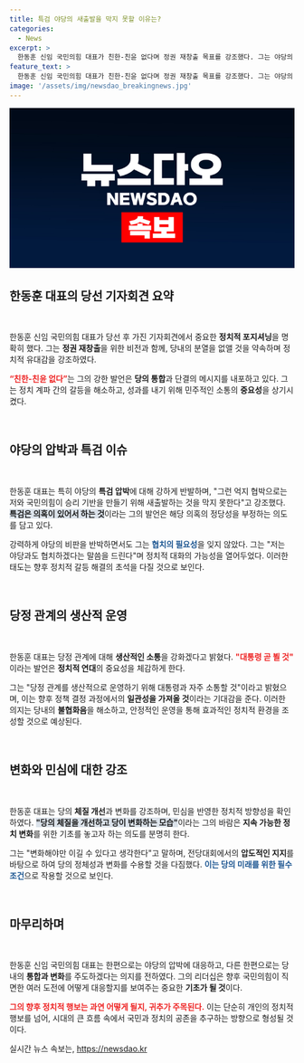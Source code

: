 ```yaml
---
title: 특검 야당의 새출발을 막지 못할 이유는?
categories:
  - News
excerpt: >
  한동훈 신임 국민의힘 대표가 친한-친윤 없다며 정권 재창출 목표를 강조했다. 그는 야당의 특검 압박에 대한 반격과 함께 생산적인 당정 관계를 구축하겠다고 밝혔다. 변화를 촉구하며 당 체질 개선 의지를 보인 그의 기자회견, 그 안에 담긴 정치적 해법은 무엇일까?
feature_text: >
  한동훈 신임 국민의힘 대표가 친한-친윤 없다며 정권 재창출 목표를 강조했다. 그는 야당의 특검 압박에 대한 반격과 함께 생산적인 당정 관계를 구축하겠다고 밝혔다. 변화를 촉구하며 당 체질 개선 의지를 보인 그의 기자회견, 그 안에 담긴 정치적 해법은 무엇일까?
image: '/assets/img/newsdao_breakingnews.jpg'
---
```


<p><img src="/assets/img/newsdao_breakingnews.jpg" alt="firstkoreanews 속보" /></p>

<h2 data-ke-size="size26">한동훈 대표의 당선 기자회견 요약</h2>

<p data-ke-size="size16">&nbsp;</p>

<p>한동훈 신임 국민의힘 대표가 당선 후 가진 기자회견에서 중요한 <strong>정치적 포지셔닝</strong>을 명확히 했다. 그는 <strong>정권 재창출</strong>을 위한 비전과 함께, 당내의 분열을 없앨 것을 약속하며 정치적 유대감을 강조하였다. </p>

<p><b><span style="color: #ee2323;">“친한-친윤 없다”</span></b>는 그의 강한 발언은 <strong>당의 통합</strong>과 단결의 메시지를 내포하고 있다. 그는 정치 계파 간의 갈등을 해소하고, 성과를 내기 위해 민주적인 소통의 <strong>중요성</strong>을 상기시켰다.</p>

<p data-ke-size="size16">&nbsp;</p>

<h2 data-ke-size="size26">야당의 압박과 특검 이슈</h2>

<p data-ke-size="size16">&nbsp;</p>

<p>한동훈 대표는 특히 야당의 <strong>특검 압박</strong>에 대해 강하게 반발하며, "그런 억지 협박으로는 저와 국민의힘이 승리 기반을 만들기 위해 새출발하는 것을 막지 못한다"고 강조했다. <b><span style="background-color: #21538527;">특검은 의혹이 있어서 하는 것</span></b>이라는 그의 발언은 해당 의혹의 정당성을 부정하는 의도를 담고 있다.</p>

<p>강력하게 야당의 비판을 반박하면서도 그는 <b><span style="color: #1a5490;">협치의 필요성</span></b>을 잊지 않았다. 그는 "저는 야당과도 협치하겠다는 말씀을 드린다"며 정치적 대화의 가능성을 열어두었다. 이러한 태도는 향후 정치적 갈등 해결의 초석을 다질 것으로 보인다.</p>

<p data-ke-size="size16">&nbsp;</p>

<h2 data-ke-size="size26">당정 관계의 생산적 운영</h2>

<p data-ke-size="size16">&nbsp;</p>

<p>한동훈 대표는 당정 관계에 대해 <strong>생산적인 소통</strong>을 강화겠다고 밝혔다. <b><span style="color: #ee2323;">"대통령 곧 뵐 것" </span></b>이라는 발언은 <strong>정치적 연대</strong>의 중요성을 체감하게 한다. </p>

<p>그는 "당정 관계를 생산적으로 운영하기 위해 대통령과 자주 소통할 것"이라고 밝혔으며, 이는 향후 정책 결정 과정에서의 <strong>일관성을 가져올 것</strong>이라는 기대감을 준다. 이러한 의지는 당내의 <strong>불협화음</strong>을 해소하고, 안정적인 운영을 통해 효과적인 정치적 환경을 조성할 것으로 예상된다.</p>

<p data-ke-size="size16">&nbsp;</p>

<h2 data-ke-size="size26">변화와 민심에 대한 강조</h2>

<p data-ke-size="size16">&nbsp;</p>

<p>한동훈 대표는 당의 <strong>체질 개선</strong>과 변화를 강조하며, 민심을 반영한 정치적 방향성을 확인하였다. <b><span style="background-color: #21538527;">"당의 체질을 개선하고 당이 변화하는 모습"</span></b>이라는 그의 바람은 <strong>지속 가능한 정치 변화</strong>를 위한 기초를 놓고자 하는 의도를 분명히 한다.</p>

<p>그는 "변화해야만 이길 수 있다고 생각한다"고 말하며, 전당대회에서의 <strong>압도적인 지지</strong>를 바탕으로 하여 당의 정체성과 변화를 수용할 것을 다짐했다. <b><span style="color: #1a5490;">이는 당의 미래를 위한 필수 조건</span></b>으로 작용할 것으로 보인다.</p>

<p data-ke-size="size16">&nbsp;</p>

<h2 data-ke-size="size26">마무리하며</h2>

<p data-ke-size="size16">&nbsp;</p>

<p>한동훈 신임 국민의힘 대표는 한편으로는 야당의 압박에 대응하고, 다른 한편으로는 당 내의 <strong>통합과 변화</strong>를 주도하겠다는 의지를 전하였다. 그의 리더십은 향후 국민의힘이 직면한 여러 도전에 어떻게 대응할지를 보여주는 중요한 <strong>기초가 될 것</strong>이다. </p>

<p><b><span style="color: #ee2323;">그의 향후 정치적 행보는 과연 어떻게 될지, 귀추가 주목된다.</span></b> 이는 단순히 개인의 정치적 행보를 넘어, 시대의 큰 흐름 속에서 국민과 정치의 공존을 추구하는 방향으로 형성될 것이다.</p>
실시간 뉴스 속보는, <a href="https://newsdao.kr" rel="dofollow">https://newsdao.kr</a>



